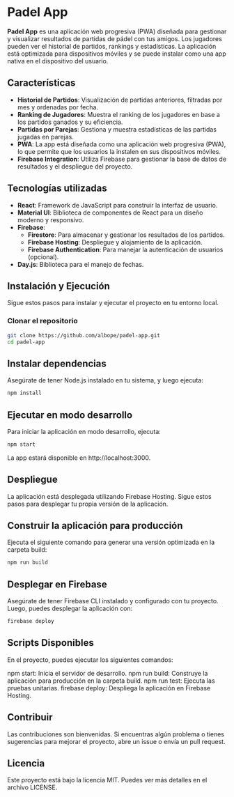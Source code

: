 # Padel App

**Padel App** es una aplicación web progresiva (PWA) diseñada para gestionar y visualizar resultados de partidas de pádel con tus amigos. Los jugadores pueden ver el historial de partidos, rankings y estadísticas. La aplicación está optimizada para dispositivos móviles y se puede instalar como una app nativa en el dispositivo del usuario.

## Características

- **Historial de Partidos**: Visualización de partidas anteriores, filtradas por mes y ordenadas por fecha.
- **Ranking de Jugadores**: Muestra el ranking de los jugadores en base a los partidos ganados y su eficiencia.
- **Partidas por Parejas**: Gestiona y muestra estadísticas de las partidas jugadas en parejas.
- **PWA**: La app está diseñada como una aplicación web progresiva (PWA), lo que permite que los usuarios la instalen en sus dispositivos móviles.
- **Firebase Integration**: Utiliza Firebase para gestionar la base de datos de resultados y el despliegue del proyecto.

## Tecnologías utilizadas

- **React**: Framework de JavaScript para construir la interfaz de usuario.
- **Material UI**: Biblioteca de componentes de React para un diseño moderno y responsivo.
- **Firebase**: 
  - **Firestore**: Para almacenar y gestionar los resultados de los partidos.
  - **Firebase Hosting**: Despliegue y alojamiento de la aplicación.
  - **Firebase Authentication**: Para manejar la autenticación de usuarios (opcional).
- **Day.js**: Biblioteca para el manejo de fechas.

## Instalación y Ejecución

Sigue estos pasos para instalar y ejecutar el proyecto en tu entorno local.

### Clonar el repositorio

```bash
git clone https://github.com/albope/padel-app.git
cd padel-app
```

## Instalar dependencias
Asegúrate de tener Node.js instalado en tu sistema, y luego ejecuta:

```bash
npm install
```
## Ejecutar en modo desarrollo

Para iniciar la aplicación en modo desarrollo, ejecuta:

```bash
npm start
```
La app estará disponible en http://localhost:3000.

## Despliegue

La aplicación está desplegada utilizando Firebase Hosting. Sigue estos pasos para desplegar tu propia versión de la aplicación.



## Construir la aplicación para producción

Ejecuta el siguiente comando para generar una versión optimizada en la carpeta build:

```bash
npm run build
```
## Desplegar en Firebase

Asegúrate de tener Firebase CLI instalado y configurado con tu proyecto. Luego, puedes desplegar la aplicación con:

```bash
firebase deploy
```

## Scripts Disponibles

En el proyecto, puedes ejecutar los siguientes comandos:

npm start: Inicia el servidor de desarrollo.
npm run build: Construye la aplicación para producción en la carpeta build.
npm run test: Ejecuta las pruebas unitarias.
firebase deploy: Despliega la aplicación en Firebase Hosting.

## Contribuir

Las contribuciones son bienvenidas. Si encuentras algún problema o tienes sugerencias para mejorar el proyecto, abre un issue o envía un pull request.

## Licencia

Este proyecto está bajo la licencia MIT. Puedes ver más detalles en el archivo LICENSE.
